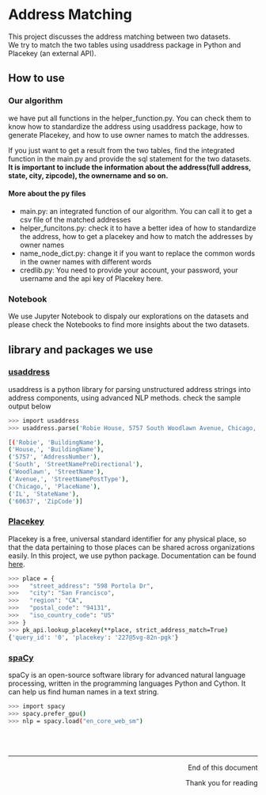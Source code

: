 # Address Matching


This project discusses the address matching between two datasets.   
We try to match the two tables using usaddress package in Python and Placekey (an external API).

## How to use
### Our algorithm
we have put all functions in the helper_function.py. You can check them to know how to standardize the address using usaddress package, how to generate Placekey, and how to use owner names to match the addresses. 

If you just want to get a result from the two tables, find the integrated function in the main.py and provide the sql statement for the two datasets. **It is important to include the information about the address(full address, state, city, zipcode), the ownername and so on.**

#### More about the py files 
- main.py: 
an integrated function of our algorithm. You can call it to get a csv file of the matched addresses 
- helper_funcitons.py: 
check it to have a better idea of how to standardize the address, how to get a placekey and how to match the addresses by owner names
- name_node_dict.py: 
change it if you want to replace the common words in the owner names with different words
- credlib.py:
You need to provide your account, your password, your username and the api key of Placekey here. 

### Notebook
We use Jupyter Notebook to dispaly our explorations on the datasets and please check the Notebooks to find more insights about the two datasets.


## library and packages we use 
### [usaddress](https://usaddress.readthedocs.io/en/latest/) 
usaddress is a python library for parsing unstructured address strings into address components, using advanced NLP methods.
check the sample output below
```sh
>>> import usaddress
>>> usaddress.parse('Robie House, 5757 South Woodlawn Avenue, Chicago, IL 60637')

[('Robie', 'BuildingName'),
('House,', 'BuildingName'),
('5757', 'AddressNumber'),
('South', 'StreetNamePreDirectional'),
('Woodlawn', 'StreetName'),
('Avenue,', 'StreetNamePostType'),
('Chicago,', 'PlaceName'),
('IL', 'StateName'),
('60637', 'ZipCode')]
```
### [Placekey](https://www.placekey.io/) 
Placekey is a free, universal standard identifier for any physical place, so that the data pertaining to those places can be shared across organizations easily.
In this project, we use python package. Documentation can be found [here](https://pypi.org/project/placekey/). 


```sh
>>> place = {
>>>   "street_address": "598 Portola Dr",
>>>   "city": "San Francisco",
>>>   "region": "CA",
>>>   "postal_code": "94131",
>>>   "iso_country_code": "US"
>>> }
>>> pk_api.lookup_placekey(**place, strict_address_match=True)
{'query_id': '0', 'placekey': '227@5vg-82n-pgk'}
```

### [spaCy](https://spacy.io/) 
spaCy is an open-source software library for advanced natural language processing, written in the programming languages Python and Cython.
It can help us find human names in a text string. 
```sh
>>> import spacy
>>> spacy.prefer_gpu()
>>> nlp = spacy.load("en_core_web_sm")
```

</br>
</br>


---
<p style='text-align: right;'> End of this document </p>
<p style='text-align: right;'> Thank you for reading </p>

